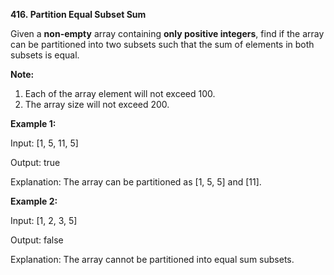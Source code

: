 **416. Partition Equal Subset Sum**

Given a **non-empty** array containing **only positive integers**, find if the array can be partitioned into two subsets such that the sum of elements in both subsets is equal.

**Note:**

1. Each of the array element will not exceed 100.
2. The array size will not exceed 200.

**Example 1:**

Input: [1, 5, 11, 5]

Output: true

Explanation: The array can be partitioned as [1, 5, 5] and [11].

**Example 2:**

Input: [1, 2, 3, 5]

Output: false

Explanation: The array cannot be partitioned into equal sum subsets.
